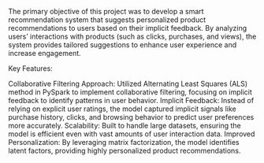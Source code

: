 The primary objective of this project was to develop a smart recommendation system that suggests personalized product recommendations to users based on their implicit feedback. 
By analyzing users’ interactions with products (such as clicks, purchases, and views), the system provides tailored suggestions to enhance user experience and increase engagement.

Key Features:

Collaborative Filtering Approach: Utilized Alternating Least Squares (ALS) method in PySpark to implement collaborative filtering, focusing on implicit feedback to 
identify patterns in user behavior.
Implicit Feedback: Instead of relying on explicit user ratings, the model captured implicit signals like purchase history, clicks, and browsing behavior to predict 
user preferences more accurately.
Scalability: Built to handle large datasets, ensuring the model is efficient even with vast amounts of user interaction data.
Improved Personalization: By leveraging matrix factorization, the model identifies latent factors, providing highly personalized product recommendations.

